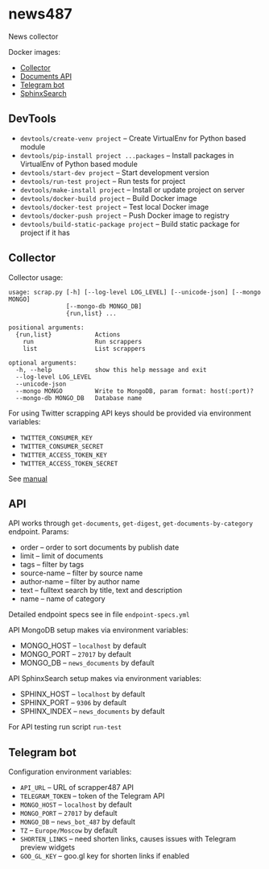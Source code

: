 # news487

News collector

Docker images:

  * [Collector](https://hub.docker.com/r/andre487/scrapper487/)
  * [Documents API](https://hub.docker.com/r/andre487/scrapper487-api/)
  * [Telegram bot](https://hub.docker.com/r/andre487/news-bot487/)
  * [SphinxSearch](https://hub.docker.com/r/andre487/scrapper487-sphinx/)

## DevTools

  * `devtools/create-venv project` – Create VirtualEnv for Python based module
  * `devtools/pip-install project ...packages` – Install packages in VirtualEnv of Python based module
  * `devtools/start-dev project` – Start development version
  * `devtools/run-test project` – Run tests for project
  * `devtools/make-install project` – Install or update project on server
  * `devtools/docker-build project` – Build Docker image
  * `devtools/docker-test project` – Test local Docker image
  * `devtools/docker-push project` – Push Docker image to registry
  * `devtools/build-static-package project` – Build static package for project if it has

## Collector
Collector usage:

```
usage: scrap.py [-h] [--log-level LOG_LEVEL] [--unicode-json] [--mongo MONGO]
                [--mongo-db MONGO_DB]
                {run,list} ...

positional arguments:
  {run,list}            Actions
    run                 Run scrappers
    list                List scrappers

optional arguments:
  -h, --help            show this help message and exit
  --log-level LOG_LEVEL
  --unicode-json
  --mongo MONGO         Write to MongoDB, param format: host(:port)?
  --mongo-db MONGO_DB   Database name
```

For using Twitter scrapping API keys should be provided via environment variables:
  * `TWITTER_CONSUMER_KEY`
  * `TWITTER_CONSUMER_SECRET`
  * `TWITTER_ACCESS_TOKEN_KEY`
  * `TWITTER_ACCESS_TOKEN_SECRET`

See [manual](https://python-twitter.readthedocs.io/en/latest/getting_started.html)


## API

API works through `get-documents`, `get-digest`, `get-documents-by-category` endpoint. Params:
  * order – order to sort documents by publish date
  * limit – limit of documents
  * tags – filter by tags
  * source-name – filter by source name
  * author-name – filter by author name
  * text – fulltext search by title, text and description
  * name – name of category

Detailed endpoint specs see in file `endpoint-specs.yml`

API MongoDB setup makes via environment variables:
  * MONGO_HOST – `localhost` by default
  * MONGO_PORT – `27017` by default
  * MONGO_DB – `news_documents` by default

API SphinxSearch setup makes via environment variables:
  * SPHINX_HOST – `localhost` by default
  * SPHINX_PORT – `9306` by default
  * SPHINX_INDEX – `news_documents` by default

For API testing run script `run-test`


## Telegram bot

Configuration environment variables:
  * `API_URL` – URL of scrapper487 API
  * `TELEGRAM_TOKEN` – token of the Telegram API
  * `MONGO_HOST` – `localhost` by default
  * `MONGO_PORT` – `27017` by default
  * `MONGO_DB` – `news_bot_487` by default
  * `TZ` – `Europe/Moscow` by default
  * `SHORTEN_LINKS` – need shorten links, causes issues with Telegram preview widgets
  * `GOO_GL_KEY` – goo.gl key for shorten links if enabled
